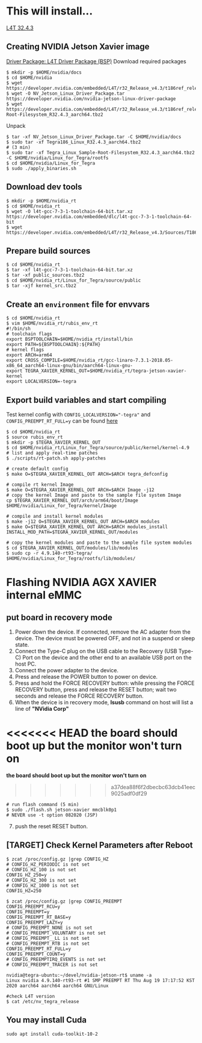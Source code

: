 <!-- # Building a Jetson TX2 image and flashing it to eMMC
[Link to required NVIDIA packages](https://github.com/kozyilmaz/nvidia-jetson-rt#nvidia-jetson-tx2-configuration) -->

# This will install...
[L4T 32.4.3](https://developer.nvidia.com/embedded/linux-tegra-r32.4.3)

## Creating NVIDIA Jetson Xavier image
[Driver Package: L4T Driver Package (BSP)](https://developer.nvidia.com/embedded/L4T/r32_Release_v4.3/t186ref_release_aarch64/Tegra186_Linux_R32.4.3_aarch64.tbz2)
Download required packages
```shell
$ mkdir -p $HOME/nvidia/docs
$ cd $HOME/nvidia
$ wget https://developer.nvidia.com/embedded/L4T/r32_Release_v4.3/t186ref_release_aarch64/Tegra186_Linux_R32.4.3_aarch64.tbz2
$ wget -O NV_Jetson_Linux_Driver_Package.tar https://developer.nvidia.com/nvidia-jetson-linux-driver-package
$ wget https://developer.nvidia.com/embedded/L4T/r32_Release_v4.3/t186ref_release_aarch64/Tegra_Linux_Sample-Root-Filesystem_R32.4.3_aarch64.tbz2
```

Unpack
```shell
$ tar -xf NV_Jetson_Linux_Driver_Package.tar -C $HOME/nvidia/docs
$ sudo tar -xf Tegra186_Linux_R32.4.3_aarch64.tbz2
# (3 min)
$ sudo tar -xf Tegra_Linux_Sample-Root-Filesystem_R32.4.3_aarch64.tbz2 -C $HOME/nvidia/Linux_for_Tegra/rootfs
$ cd $HOME/nvidia/Linux_for_Tegra
$ sudo ./apply_binaries.sh
```

## Download dev tools
```shell
$ mkdir -p $HOME/nvidia_rt
$ cd $HOME/nvidia_rt
$ wget -O l4t-gcc-7-3-1-toolchain-64-bit.tar.xz https://developer.nvidia.com/embedded/dlc/l4t-gcc-7-3-1-toolchain-64-bit
$ wget https://developer.nvidia.com/embedded/L4T/r32_Release_v4.3/Sources/T186/public_sources.tbz2
```

## Prepare build sources
```shell
$ cd $HOME/nvidia_rt
$ tar -xf l4t-gcc-7-3-1-toolchain-64-bit.tar.xz
$ tar -xf public_sources.tbz2
$ cd $HOME/nvidia_rt/Linux_for_Tegra/source/public
$ tar -xjf kernel_src.tbz2
```

## Create an `environment` file for envvars
```shell
$ cd $HOME/nvidia_rt
$ vim $HOME/nvidia_rt/rubis_env_rt
#!/bin/sh
# toolchain flags
export BSPTOOLCHAIN=$HOME/nvidia_rt/install/bin
export PATH=${BSPTOOLCHAIN}:${PATH}
# kernel flags
export ARCH=arm64
export CROSS_COMPILE=$HOME/nvidia_rt/gcc-linaro-7.3.1-2018.05-x86_64_aarch64-linux-gnu/bin/aarch64-linux-gnu-
export TEGRA_XAVIER_KERNEL_OUT=$HOME/nvidia_rt/tegra-jetson-xavier-kernel
export LOCALVERSION=-tegra
```

## Export build variables and start compiling
Test kernel config with `CONFIG_LOCALVERSION="-tegra"` and `CONFIG_PREEMPT_RT_FULL=y` can be found [here](https://github.com/kozyilmaz/nvidia-jetson-rt/raw/master/scripts/jetson-tx2-rt.config)

```shell
$ cd $HOME/nvidia_rt
$ source rubis_env_rt
$ mkdir -p $TEGRA_XAVIER_KERNEL_OUT
$ cd $HOME/nvidia_rt/Linux_for_Tegra/source/public/kernel/kernel-4.9
# list and apply real-time patches
$ ./scripts/rt-patch.sh apply-patches

# create default config
$ make O=$TEGRA_XAVIER_KERNEL_OUT ARCH=$ARCH tegra_defconfig

# compile rt kernel Image
$ make O=$TEGRA_XAVIER_KERNEL_OUT ARCH=$ARCH Image -j12
# copy the kernel Image and paste to the sample file system Image
cp $TEGRA_XAVIER_KERNEL_OUT/arch/arm64/boot/Image $HOME/nvidia/Linux_for_Tegra/kernel/Image

# compile and install kernel modules
$ make -j12 O=$TEGRA_XAVIER_KERNEL_OUT ARCH=$ARCH modules
$ make O=$TEGRA_XAVIER_KERNEL_OUT ARCH=$ARCH modules_install INSTALL_MOD_PATH=$TEGRA_XAVIER_KERNEL_OUT/modules

# copy the kernel modules and paste to the sample file system modules
$ cd $TEGRA_XAVIER_KERNEL_OUT/modules/lib/modules
$ sudo cp -r 4.9.140-rt93-tegra/ $HOME/nvidia/Linux_for_Tegra/rootfs/lib/modules/
```

# Flashing NVIDIA AGX XAVIER internal eMMC

## put board in recovery mode
1. Power down the device. If connected, remove the AC adapter from the device. The device must be powered OFF, and not in a suspend or sleep state.
2. Connect the Type-C plug on the USB cable to the Recovery (USB Type-C) Port on the device and the other end to an available USB port on the host PC.
3. Connect the power adapter to the device.
4. Press and release the POWER button to power on device.
5. Press and hold the FORCE RECOVERY button: while pressing the FORCE RECOVERY button, press and release the RESET button; wait two seconds and release the FORCE RECOVERY button.
6. When the device is in recovery mode, **lsusb** command on host will list a line of **"NVidia Corp"**

<<<<<<< HEAD
    **the board should boot up but the monitor won't turn on**
=======
  **the board should boot up but the monitor won't turn on**
>>>>>>> a37dea88f6f2dbecbc63dcb41eec9025adf0df29

```shell
# run flash command (5 min)
$ sudo ./flash.sh jetson-xavier mmcblk0p1
# NEVER use -t option 082020 (JSP)
```

7. push the reset RESET button.



## [TARGET] Check Kernel Parameters after Reboot
```shell
$ zcat /proc/config.gz |grep CONFIG_HZ
# CONFIG_HZ_PERIODIC is not set
# CONFIG_HZ_100 is not set
CONFIG_HZ_250=y
# CONFIG_HZ_300 is not set
# CONFIG_HZ_1000 is not set
CONFIG_HZ=250

$ zcat /proc/config.gz |grep CONFIG_PREEMPT
CONFIG_PREEMPT_RCU=y
CONFIG_PREEMPT=y
CONFIG_PREEMPT_RT_BASE=y
CONFIG_PREEMPT_LAZY=y
# CONFIG_PREEMPT_NONE is not set
# CONFIG_PREEMPT_VOLUNTARY is not set
# CONFIG_PREEMPT__LL is not set
# CONFIG_PREEMPT_RTB is not set
CONFIG_PREEMPT_RT_FULL=y
CONFIG_PREEMPT_COUNT=y
# CONFIG_PREEMPTIRQ_EVENTS is not set
# CONFIG_PREEMPT_TRACER is not set

nvidia@tegra-ubuntu:~/devel/nvidia-jetson-rt$ uname -a
Linux nvidia 4.9.140-rt93-rt #1 SMP PREEMPT RT Thu Aug 19 17:17:52 KST 2020 aarch64 aarch64 aarch64 GNU/Linux

#check L4T version
$ cat /etc/nv_tegra_release
```

## You may install Cuda
```shell
sudo apt install cuda-toolkit-10-2
```
